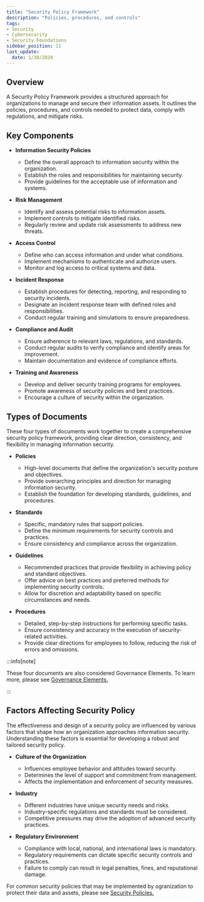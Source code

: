 ```yaml
---
title: "Security Policy Framework"
description: "Policies, procedures, and controls"
tags: 
- Security
- Cybersecurity
- Security Foundations
sidebar_position: 11
last_update:
  date: 1/30/2024
---
```


## Overview

A Security Policy Framework provides a structured approach for organizations to manage and secure their information assets. It outlines the policies, procedures, and controls needed to protect data, comply with regulations, and mitigate risks.

## Key Components

- **Information Security Policies**
  - Define the overall approach to information security within the organization.
  - Establish the roles and responsibilities for maintaining security.
  - Provide guidelines for the acceptable use of information and systems.

- **Risk Management**
  - Identify and assess potential risks to information assets.
  - Implement controls to mitigate identified risks.
  - Regularly review and update risk assessments to address new threats.

- **Access Control**
  - Define who can access information and under what conditions.
  - Implement mechanisms to authenticate and authorize users.
  - Monitor and log access to critical systems and data.

- **Incident Response**
  - Establish procedures for detecting, reporting, and responding to security incidents.
  - Designate an incident response team with defined roles and responsibilities.
  - Conduct regular training and simulations to ensure preparedness.

- **Compliance and Audit**
  - Ensure adherence to relevant laws, regulations, and standards.
  - Conduct regular audits to verify compliance and identify areas for improvement.
  - Maintain documentation and evidence of compliance efforts.

- **Training and Awareness**
  - Develop and deliver security training programs for employees.
  - Promote awareness of security policies and best practices.
  - Encourage a culture of security within the organization.


## Types of Documents 

These four types of documents work together to create a comprehensive security policy framework, providing clear direction, consistency, and flexibility in managing information security.

- **Policies**
  - High-level documents that define the organization's security posture and objectives.
  - Provide overarching principles and direction for managing information security.
  - Establish the foundation for developing standards, guidelines, and procedures.

- **Standards**
  - Specific, mandatory rules that support policies.
  - Define the minimum requirements for security controls and practices.
  - Ensure consistency and compliance across the organization.

- **Guidelines**
  - Recommended practices that provide flexibility in achieving policy and standard objectives.
  - Offer advice on best practices and preferred methods for implementing security controls.
  - Allow for discretion and adaptability based on specific circumstances and needs.

- **Procedures**
  - Detailed, step-by-step instructions for performing specific tasks.
  - Ensure consistency and accuracy in the execution of security-related activities.
  - Provide clear directions for employees to follow, reducing the risk of errors and omissions.

:::info[note]

These four documents are also considered Governance Elements.
To learn more, please see [Governance Elements.](/docs/007-Cybersecurity/021-Risk-and-Governance/046-Governance-Elements.md)

:::


## Factors Affecting Security Policy

The effectiveness and design of a security policy are influenced by various factors that shape how an organization approaches information security. Understanding these factors is essential for developing a robust and tailored security policy.

- **Culture of the Organization**
  - Influences employee behavior and attitudes toward security.
  - Determines the level of support and commitment from management.
  - Affects the implementation and enforcement of security measures.

- **Industry**
  - Different industries have unique security needs and risks.
  - Industry-specific regulations and standards must be considered.
  - Competitive pressures may drive the adoption of advanced security practices.

- **Regulatory Environment**
  - Compliance with local, national, and international laws is mandatory.
  - Regulatory requirements can dictate specific security controls and practices.
  - Failure to comply can result in legal penalties, fines, and reputational damage.

For common security policies that may be implemented by ogranization to protect their data and assets, please see [Security Policies.](/docs/007-Cybersecurity/020-Security-Foundations/012-Security-Policies.md)